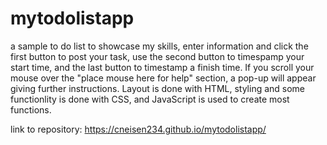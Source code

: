 # mytodolistapp
a sample to do list to showcase my skills, enter information and click the first button to post your task, use the second button to timespamp your start time, and the last button to timestamp a finish time. If you scroll your mouse over the "place mouse here for help" section, a pop-up will appear giving further instructions. Layout is done with HTML, styling and some functionlity is done with CSS, and JavaScript is used to create most functions. 

link to repository: https://cneisen234.github.io/mytodolistapp/
